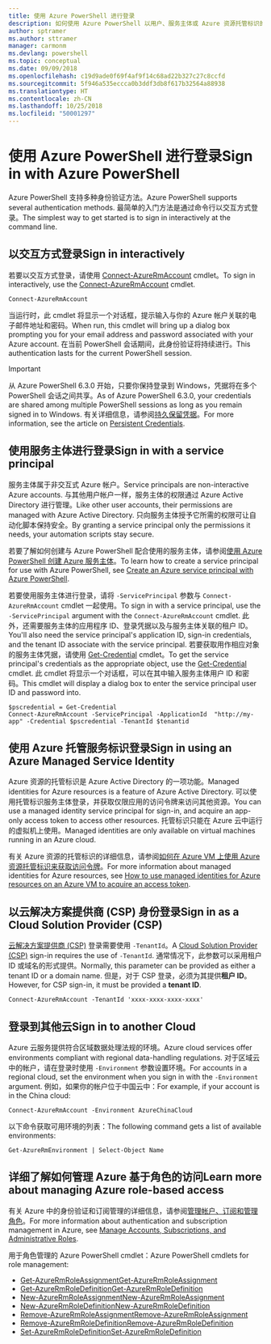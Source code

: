 ```yaml
---
title: 使用 Azure PowerShell 进行登录
description: 如何使用 Azure PowerShell 以用户、服务主体或 Azure 资源托管标识的形式登录。
author: sptramer
ms.author: sttramer
manager: carmonm
ms.devlang: powershell
ms.topic: conceptual
ms.date: 09/09/2018
ms.openlocfilehash: c19d9ade0f69f4af9f14c68ad22b327c27c8ccfd
ms.sourcegitcommit: 5f946a535eccca0b3ddf3db8f617b32564a88938
ms.translationtype: HT
ms.contentlocale: zh-CN
ms.lasthandoff: 10/25/2018
ms.locfileid: "50001297"
---
```

# <a name="sign-in-with-azure-powershell"></a><span data-ttu-id="8d08d-103">使用 Azure PowerShell 进行登录</span><span class="sxs-lookup"><span data-stu-id="8d08d-103">Sign in with Azure PowerShell</span></span>

<span data-ttu-id="8d08d-104">Azure PowerShell 支持多种身份验证方法。</span><span class="sxs-lookup"><span data-stu-id="8d08d-104">Azure PowerShell supports several authentication methods.</span></span> <span data-ttu-id="8d08d-105">最简单的入门方法是通过命令行以交互方式登录。</span><span class="sxs-lookup"><span data-stu-id="8d08d-105">The simplest way to get started is to sign in interactively at the command line.</span></span>

## <a name="sign-in-interactively"></a><span data-ttu-id="8d08d-106">以交互方式登录</span><span class="sxs-lookup"><span data-stu-id="8d08d-106">Sign in interactively</span></span>

<span data-ttu-id="8d08d-107">若要以交互方式登录，请使用 [Connect-AzureRmAccount](/powershell/module/azurerm.profile/connect-azurermaccount) cmdlet。</span><span class="sxs-lookup"><span data-stu-id="8d08d-107">To sign in interactively, use the [Connect-AzureRmAccount](/powershell/module/azurerm.profile/connect-azurermaccount) cmdlet.</span></span>

```azurepowershell
Connect-AzureRmAccount
```

<span data-ttu-id="8d08d-108">当运行时，此 cmdlet 将显示一个对话框，提示输入与你的 Azure 帐户关联的电子邮件地址和密码。</span><span class="sxs-lookup"><span data-stu-id="8d08d-108">When run, this cmdlet will bring up a dialog box prompting you for your email address and password associated with your Azure account.</span></span> <span data-ttu-id="8d08d-109">在当前 PowerShell 会话期间，此身份验证将持续进行。</span><span class="sxs-lookup"><span data-stu-id="8d08d-109">This authentication lasts for the current PowerShell session.</span></span>

> [!IMPORTANT]
> <span data-ttu-id="8d08d-110">从 Azure PowerShell 6.3.0 开始，只要你保持登录到 Windows，凭据将在多个 PowerShell 会话之间共享。</span><span class="sxs-lookup"><span data-stu-id="8d08d-110">As of Azure PowerShell 6.3.0, your credentials are shared among multiple PowerShell sessions as long as you remain signed in to Windows.</span></span> <span data-ttu-id="8d08d-111">有关详细信息，请参阅[持久保留凭据](context-persistence.md)。</span><span class="sxs-lookup"><span data-stu-id="8d08d-111">For more information, see the article on [Persistent Credentials](context-persistence.md).</span></span>

## <a name="sign-in-with-a-service-principal"></a><span data-ttu-id="8d08d-112">使用服务主体进行登录</span><span class="sxs-lookup"><span data-stu-id="8d08d-112">Sign in with a service principal</span></span>

<span data-ttu-id="8d08d-113">服务主体属于非交互式 Azure 帐户。</span><span class="sxs-lookup"><span data-stu-id="8d08d-113">Service principals are non-interactive Azure accounts.</span></span> <span data-ttu-id="8d08d-114">与其他用户帐户一样，服务主体的权限通过 Azure Active Directory 进行管理。</span><span class="sxs-lookup"><span data-stu-id="8d08d-114">Like other user accounts, their permissions are managed with Azure Active Directory.</span></span> <span data-ttu-id="8d08d-115">只向服务主体授予它所需的权限可让自动化脚本保持安全。</span><span class="sxs-lookup"><span data-stu-id="8d08d-115">By granting a service principal only the permissions it needs, your automation scripts stay secure.</span></span>

<span data-ttu-id="8d08d-116">若要了解如何创建与 Azure PowerShell 配合使用的服务主体，请参阅[使用 Azure PowerShell 创建 Azure 服务主体](create-azure-service-principal-azureps.md)。</span><span class="sxs-lookup"><span data-stu-id="8d08d-116">To learn how to create a service principal for use with Azure PowerShell, see [Create an Azure service principal with Azure PowerShell](create-azure-service-principal-azureps.md).</span></span>

<span data-ttu-id="8d08d-117">若要使用服务主体进行登录，请将 `-ServicePrincipal` 参数与 `Connect-AzureRmAccount` cmdlet 一起使用。</span><span class="sxs-lookup"><span data-stu-id="8d08d-117">To sign in with a service principal, use the `-ServicePrincipal` argument with the `Connect-AzureRmAccount` cmdlet.</span></span> <span data-ttu-id="8d08d-118">此外，还需要服务主体的应用程序 ID、登录凭据以及与服务主体关联的租户 ID。</span><span class="sxs-lookup"><span data-stu-id="8d08d-118">You'll also need the service principal's application ID, sign-in credentials, and the tenant ID associate with the service principal.</span></span> <span data-ttu-id="8d08d-119">若要获取用作相应对象的服务主体凭据，请使用 [Get-Credential](/powershell/module/microsoft.powershell.security/get-credential) cmdlet。</span><span class="sxs-lookup"><span data-stu-id="8d08d-119">To get the service principal's credentials as the appropriate object, use the [Get-Credential](/powershell/module/microsoft.powershell.security/get-credential) cmdlet.</span></span> <span data-ttu-id="8d08d-120">此 cmdlet 将显示一个对话框，可以在其中输入服务主体用户 ID 和密码。</span><span class="sxs-lookup"><span data-stu-id="8d08d-120">This cmdlet will display a dialog box to enter the service principal user ID and password into.</span></span>

```azurepowershell-interactive
$pscredential = Get-Credential
Connect-AzureRmAccount -ServicePrincipal -ApplicationId  "http://my-app" -Credential $pscredential -TenantId $tenantid
```

## <a name="sign-in-using-an-azure-managed-service-identity"></a><span data-ttu-id="8d08d-121">使用 Azure 托管服务标识登录</span><span class="sxs-lookup"><span data-stu-id="8d08d-121">Sign in using an Azure Managed Service Identity</span></span>

<span data-ttu-id="8d08d-122">Azure 资源的托管标识是 Azure Active Directory 的一项功能。</span><span class="sxs-lookup"><span data-stu-id="8d08d-122">Managed identities for Azure resources is a feature of Azure Active Directory.</span></span> <span data-ttu-id="8d08d-123">可以使用托管标识服务主体登录，并获取仅限应用的访问令牌来访问其他资源。</span><span class="sxs-lookup"><span data-stu-id="8d08d-123">You can use a managed identity service principal for sign-in, and acquire an app-only access token to access other resources.</span></span> <span data-ttu-id="8d08d-124">托管标识只能在 Azure 云中运行的虚拟机上使用。</span><span class="sxs-lookup"><span data-stu-id="8d08d-124">Managed identities are only available on virtual machines running in an Azure cloud.</span></span>

<span data-ttu-id="8d08d-125">有关 Azure 资源的托管标识的详细信息，请参阅[如何在 Azure VM 上使用 Azure 资源托管标识来获取访问令牌](/azure/active-directory/managed-identities-azure-resources/how-to-use-vm-token)。</span><span class="sxs-lookup"><span data-stu-id="8d08d-125">For more information about managed identities for Azure resources, see [How to use managed identities for Azure resources on an Azure VM to acquire an access token](/azure/active-directory/managed-identities-azure-resources/how-to-use-vm-token).</span></span>

## <a name="sign-in-as-a-cloud-solution-provider-csp"></a><span data-ttu-id="8d08d-126">以云解决方案提供商 (CSP) 身份登录</span><span class="sxs-lookup"><span data-stu-id="8d08d-126">Sign in as a Cloud Solution Provider (CSP)</span></span>

<span data-ttu-id="8d08d-127">[云解决方案提供商 (CSP)](https://azure.microsoft.com/en-us/offers/ms-azr-0145p/) 登录需要使用 `-TenantId`。</span><span class="sxs-lookup"><span data-stu-id="8d08d-127">A [Cloud Solution Provider (CSP)](https://azure.microsoft.com/en-us/offers/ms-azr-0145p/) sign-in requires the use of `-TenantId`.</span></span> <span data-ttu-id="8d08d-128">通常情况下，此参数可以采用租户 ID 或域名的形式提供。</span><span class="sxs-lookup"><span data-stu-id="8d08d-128">Normally, this parameter can be provided as either a tenant ID or a domain name.</span></span> <span data-ttu-id="8d08d-129">但是，对于 CSP 登录，必须为其提供**租户 ID**。</span><span class="sxs-lookup"><span data-stu-id="8d08d-129">However, for CSP sign-in, it must be provided a **tenant ID**.</span></span>

```azurepowershell-interactive
Connect-AzureRmAccount -TenantId 'xxxx-xxxx-xxxx-xxxx'
```

## <a name="sign-in-to-another-cloud"></a><span data-ttu-id="8d08d-130">登录到其他云</span><span class="sxs-lookup"><span data-stu-id="8d08d-130">Sign in to another Cloud</span></span>

<span data-ttu-id="8d08d-131">Azure 云服务提供符合区域数据处理法规的环境。</span><span class="sxs-lookup"><span data-stu-id="8d08d-131">Azure cloud services offer environments compliant with regional data-handling regulations.</span></span>
<span data-ttu-id="8d08d-132">对于区域云中的帐户，请在登录时使用 `-Environment` 参数设置环境。</span><span class="sxs-lookup"><span data-stu-id="8d08d-132">For accounts in a regional cloud, set the environment when you sign in with the `-Environment` argument.</span></span>
<span data-ttu-id="8d08d-133">例如，如果你的帐户位于中国云中：</span><span class="sxs-lookup"><span data-stu-id="8d08d-133">For example, if your account is in the China cloud:</span></span>

```azurepowershell-interactive
Connect-AzureRmAccount -Environment AzureChinaCloud
```

<span data-ttu-id="8d08d-134">以下命令获取可用环境的列表：</span><span class="sxs-lookup"><span data-stu-id="8d08d-134">The following command gets a list of available environments:</span></span>

```azurepowershell-interactive
Get-AzureRmEnvironment | Select-Object Name
```

## <a name="learn-more-about-managing-azure-role-based-access"></a><span data-ttu-id="8d08d-135">详细了解如何管理 Azure 基于角色的访问</span><span class="sxs-lookup"><span data-stu-id="8d08d-135">Learn more about managing Azure role-based access</span></span>

<span data-ttu-id="8d08d-136">有关 Azure 中的身份验证和订阅管理的详细信息，请参阅[管理帐户、订阅和管理角色](/azure/active-directory/role-based-access-control-configure)。</span><span class="sxs-lookup"><span data-stu-id="8d08d-136">For more information about authentication and subscription management in Azure, see [Manage Accounts, Subscriptions, and Administrative Roles](/azure/active-directory/role-based-access-control-configure).</span></span>

<span data-ttu-id="8d08d-137">用于角色管理的 Azure PowerShell cmdlet：</span><span class="sxs-lookup"><span data-stu-id="8d08d-137">Azure PowerShell cmdlets for role management:</span></span>

* [<span data-ttu-id="8d08d-138">Get-AzureRmRoleAssignment</span><span class="sxs-lookup"><span data-stu-id="8d08d-138">Get-AzureRmRoleAssignment</span></span>](/powershell/module/AzureRM.Resources/Get-AzureRmRoleAssignment)
* [<span data-ttu-id="8d08d-139">Get-AzureRmRoleDefinition</span><span class="sxs-lookup"><span data-stu-id="8d08d-139">Get-AzureRmRoleDefinition</span></span>](/powershell/module/AzureRM.Resources/Get-AzureRmRoleDefinition)
* [<span data-ttu-id="8d08d-140">New-AzureRmRoleAssignment</span><span class="sxs-lookup"><span data-stu-id="8d08d-140">New-AzureRmRoleAssignment</span></span>](/powershell/module/AzureRM.Resources/New-AzureRmRoleAssignment)
* [<span data-ttu-id="8d08d-141">New-AzureRmRoleDefinition</span><span class="sxs-lookup"><span data-stu-id="8d08d-141">New-AzureRmRoleDefinition</span></span>](/powershell/module/AzureRM.Resources/New-AzureRmRoleDefinition)
* [<span data-ttu-id="8d08d-142">Remove-AzureRmRoleAssignment</span><span class="sxs-lookup"><span data-stu-id="8d08d-142">Remove-AzureRmRoleAssignment</span></span>](/powershell/module/AzureRM.Resources/Remove-AzureRmRoleAssignment)
* [<span data-ttu-id="8d08d-143">Remove-AzureRmRoleDefinition</span><span class="sxs-lookup"><span data-stu-id="8d08d-143">Remove-AzureRmRoleDefinition</span></span>](/powershell/module/AzureRM.Resources/Remove-AzureRmRoleDefinition)
* [<span data-ttu-id="8d08d-144">Set-AzureRmRoleDefinition</span><span class="sxs-lookup"><span data-stu-id="8d08d-144">Set-AzureRmRoleDefinition</span></span>](/powershell/module/AzureRM.Resources/Set-AzureRmRoleDefinition)
